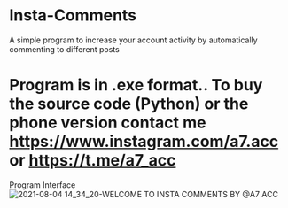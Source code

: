 # Insta-Comments
A simple program to increase your account activity by automatically commenting to different posts

# Program is in .exe format.. To buy the source code (Python) or the phone version contact me https://www.instagram.com/a7.acc or https://t.me/a7_acc

Program Interface
![2021-08-04 14_34_20-WELCOME TO INSTA COMMENTS BY @A7 ACC](https://user-images.githubusercontent.com/58238467/128181831-f34fe0e7-68ac-427a-8f81-ba7c20d98407.png)
